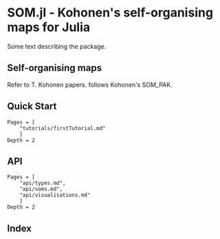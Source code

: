 # SOM.jl - Kohonen's self-organising maps for Julia

Some text describing the package.


## Self-organising maps

Refer to T. Kohonen papers.
follows Kohonen's SOM_PAK.

## Quick Start

```@contents
Pages = [
    "tutorials/firstTutorial.md"
    ]
Depth = 2
```

## API
```@contents
Pages = [
    "api/types.md",
    "api/soms.md",
    "api/visualisations.md"
    ]
Depth = 2
```

## Index

```@index
```
